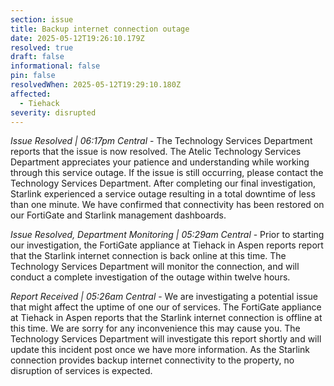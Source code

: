 ```yaml
---
section: issue
title: Backup internet connection outage
date: 2025-05-12T19:26:10.179Z
resolved: true
draft: false
informational: false
pin: false
resolvedWhen: 2025-05-12T19:29:10.180Z
affected:
  - Tiehack
severity: disrupted
---
```

*Issue Resolved | 06:17pm Central* - The Technology Services Department reports that the issue is now resolved. The Atelic Technology Services Department appreciates your patience and understanding while working through this service outage. If the issue is still occurring, please contact the Technology Services Department. After completing our final investigation, Starlink experienced a service outage resulting in a total downtime of less than one minute. We have confirmed that connectivity has been restored on our FortiGate and Starlink management dashboards.

*Issue Resolved, Department Monitoring | 05:29am Central* - Prior to starting our investigation, the FortiGate appliance at Tiehack in Aspen reports report that the Starlink internet connection is back online at this time. The Technology Services Department will monitor the connection, and will conduct a complete investigation of the outage within twelve hours.

*Report Received | 05:26am Central* - We are investigating a potential issue that might affect the uptime of one our of services. The FortiGate appliance at Tiehack in Aspen reports that the Starlink internet connection is offline at this time. We are sorry for any inconvenience this may cause you. The Technology Services Department will investigate this report shortly and will update this incident post once we have more information. As the Starlink connection provides backup internet connectivity to the property, no disruption of services is expected.